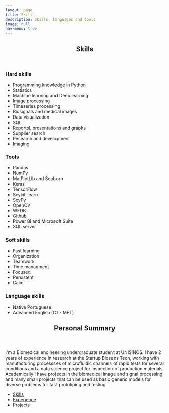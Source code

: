 ```yaml
---
layout: page
title: Skills
description: Skills, languages and tools
image: null
nav-menu: true
---
```


<!-- Main -->
<div id="main" class="alt">

<!-- One -->
<section id="one">
	<div class="inner">
		<header class="major">
			<h1>Skills</h1>
		</header>
	</div>
</section>

<!-- two -->
<section id="two">
	<!-- Content -->
	<div class="row">
		<div class="6u 12u$(medium)">
			<h3>Hard skills</h3>
				<ul class="alt">
					<li>Programming knowledge in Python</li>
					<li>Statistics</li>
					<li>Machine learning and Deep learning</li>
					<li>Image processing</li>
					<li>Timeseries processing</li>
					<li>Biosignals and medical images</li>
					<li>Data visualization</li>
					<li>SQL</li>
					<li>Reportsl, presentations and graphs</li>
					<li>Supplier search</li>
					<li>Research and development</li>
					<li>Imaging</li>
				</ul>
		</div>
		<div class="6u$ 12u$(medium)">
			<h3>Tools</h3>
				<ul class="alt">
					<li>Pandas</li>
					<li>NumPy</li>
					<li>MatPlotLib and Seaborn</li>
					<li>Keras</li>
					<li>TensorFlow</li>
					<li>Scykit-learn</li>
					<li>ScyPy</li>
					<li>OpenCV</li>
					<li>WFDB</li>
					<li>Github</li>
					<li>Power BI and Microsoft Suite</li>
					<li>SQL server</li>
				</ul>
		</div>
		<div class="6u 12u$(medium)">
			<h3>Soft skills</h3>
				<ul class="alt">
					<li>Fast learning</li>
					<li>Organization</li>
					<li>Teamwork</li>
					<li>Time managment</li>
					<li>Focused</li>
					<li>Persistent</li>
					<li>Calm</li>
				</ul>
		</div>
		<div class="6u$ 12u$(medium)">
			<h3>Language skills</h3>
				<ul class="alt">
					<li>Native Portuguese</li>
					<li>Advanced English (C1 - MET)</li>
				</ul>
		</div>
	</div>
</section>
</div>

<section id="three">
	<div class="inner">
		<header class="major">
			<h2>Personal Summary</h2>
		</header>
		<p>I'm a Biomedical engineering undergraduate student at UNISINOS. I have 2 years of experience in research at the Startup Biosens Tech, working with manufacturing processses of microfluidic channels of rapid tests for several conditions and a data science project for inspection of production materials. Academically I have projects in the biomedical image and signal processing and many small projects that can be used as basic generic models for diverse problems for fast prototiping and testing.</p>
		<ul class="actions">
			<li><a href="1 - skills.html" class="button next">Skills</a></li>
			<li><a href="2 - experience.html" class="button next">Experience</a></li>
			<li><a href="3 - projects.html" class="button next">Projects</a></li>
		</ul>
	</div>
 </section>
